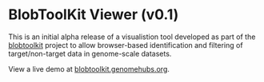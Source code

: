 # BlobToolKit Viewer (v0.1)

This is an initial alpha release of a visualistion tool developed as part of
the [blobtoolkit](http://blobtoolkit.genomehubs.org) project to allow browser-based
identification and filtering of target/non-target data in genome-scale datasets.

View a live demo at [blobtoolkit.genomehubs.org](http://blobtoolkit.genomehubs.org/demo).
